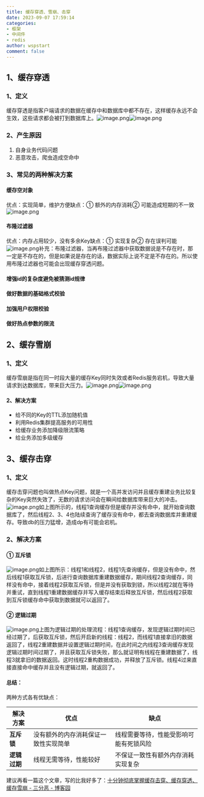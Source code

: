 ```yaml
---
title: 缓存穿透、雪崩、击穿
date: 2023-09-07 17:59:14
categories:
- 框架
- 中间件
- redis
author: wspstart
comment: false
---
```



## 1、缓存穿透

### 1、定义
缓存穿透是指客户端请求的数据在缓存中和数据库中都不存在，这样缓存永远不会生效，这些请求都会被打到数据库上。![image.png](https://cdn.jsdelivr.net/gh/zrgzs/images@main/images/20230907220559.jpg)![image.png](https://cdn.jsdelivr.net/gh/zrgzs/images@main/images/20230907220601.jpg)

### 2、产生原因

1. 自身业务代码问题
2. 恶意攻击，爬虫造成空命中

### 3、常见的两种解决方案

#### 缓存空对象
优点：实现简单，维护方便缺点：① 额外的内存消耗② 可能造成短期的不一致![image.png](https://cdn.jsdelivr.net/gh/zrgzs/images@main/images/20230907220603.jpg)

#### 布隆过滤器
优点：内存占用较少，没有多余Key缺点：① 实现复杂② 存在误判可能![image.png](https://cdn.jsdelivr.net/gh/zrgzs/images@main/images/20230907220606.jpg)补充：布隆过滤器，当再布隆过滤器中获取数据说是不存在时，那一定是不存在的，但是如果说是存在的话，数据实际上说不定是不存在的。所以使用布隆过滤器也可能会出现缓存穿透问题。

#### 增强id的复杂度避免被猜测id规律

#### 做好数据的基础格式校验

#### 加强用户权限校验

#### 做好热点参数的限流


## 2、缓存雪崩

### 1、定义
缓存雪崩是指在同一时段大量的缓存Key同时失效或者Redis服务宕机，导致大量请求到达数据库，带来巨大压力。![image.png](https://cdn.jsdelivr.net/gh/zrgzs/images@main/images/20230907220608.jpg)![image.png](https://cdn.jsdelivr.net/gh/zrgzs/images@main/images/20230907220610.jpg)

#### 2、解决方案

- 给不同的Key的TTL添加随机值
- 利用Redis集群提高服务的可用性
- 给缓存业务添加降级限流策略
- 给业务添加多级缓存


## 3、缓存击穿

### 1、定义
缓存击穿问题也叫做热点Key问题，就是一个高并发访问并且缓存重建业务比较复杂的Key突然失效了，无数的请求访问会在瞬间给数据库带来巨大的冲击。![image.png](https://cdn.jsdelivr.net/gh/zrgzs/images@main/images/20230907220613.jpg)如上图所示的，线程1查询缓存但是缓存并没有命中，就开始查询数据库了，然后线程2、3、4也陆续查询了缓存没有命中，都去查询数据库并重建缓存。导致db的压力猛增，造成dp有可能会宕机。

### 2、解决方案

#### ① 互斥锁
![image.png](https://cdn.jsdelivr.net/gh/zrgzs/images@main/images/20230907220615.jpg)如上图所示：线程1和线程2，线程1先查询缓存，但是没有命中，然后线程1获取互斥锁，后进行查询数据库重建数据缓存，期间线程2查询缓存，同样没有命中，接着线程2获取互斥锁，但是并没有获取到锁，所以线程2就在等待并重试，直到线程1重建数据缓存并写入缓存结束后释放互斥锁，然后线程2获取到互斥锁缓存命中获取到数据就可以返回了。

#### ② 逻辑过期
![image.png](https://cdn.jsdelivr.net/gh/zrgzs/images@main/images/20230907220617.jpg)上图为逻辑过期的处理流程：线程1查询缓存，发现逻辑过期时间已经过期了，后获取互斥锁，然后开启新的线程：线程2，而线程1直接拿旧的数据返回了，线程2重建数据并设置逻辑过期时间，在此时间之内线程3查询缓存发现逻辑过期时间过期了，并且获取互斥锁失败，那么就证明有线程在重建数据了，线程3就拿旧的数据返回。这时线程2重构数据成功，并释放了互斥锁。线程4过来直接直接命中缓存并且没有逻辑过期，就返回了。

#### 总结：
两种方式各有优缺点：

| **解决方案** | **优点** | **缺点** |
| --- | --- | --- |
| **互斥锁** | 没有额外的内存消耗保证一致性实现简单 | 线程需要等待，性能受影响可能有死锁风险 |
| **逻辑过期** | 线程无需等待，性能较好 | 不保证一致性有额外内存消耗实现复杂 |

 

建议再看一篇这个文章，写的比我好多了：[十分钟彻底掌握缓存击穿、缓存穿透、缓存雪崩 - 三分恶 - 博客园](https://www.cnblogs.com/three-fighter/p/15253451.html)

